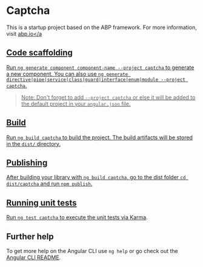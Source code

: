 # Captcha

This is a startup project based on the ABP framework. For more information, visit <a href="https://abp.io/" target="_blank">abp.io</a

## Code scaffolding

Run `ng generate component component-name --project captcha` to generate a new component. You can also use `ng generate directive|pipe|service|class|guard|interface|enum|module --project captcha`.
> Note: Don't forget to add `--project captcha` or else it will be added to the default project in your `angular.json` file. 

## Build

Run `ng build captcha` to build the project. The build artifacts will be stored in the `dist/` directory.

## Publishing

After building your library with `ng build captcha`, go to the dist folder `cd dist/captcha` and run `npm publish`.

## Running unit tests

Run `ng test captcha` to execute the unit tests via [Karma](https://karma-runner.github.io).

## Further help

To get more help on the Angular CLI use `ng help` or go check out the [Angular CLI README](https://github.com/angular/angular-cli/blob/master/README.md).

